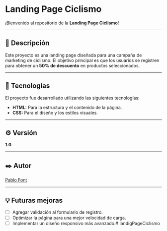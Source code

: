 # Landing Page Ciclismo

¡Bienvenido al repositorio de la **Landing Page Ciclismo**!

---

## 📝 Descripción

Este proyecto es una landing page diseñada para una campaña de marketing de ciclismo. El objetivo principal es que los usuarios se registren para obtener un **50% de descuento** en productos seleccionados.

---

## 🚀 Tecnologías

El proyecto fue desarrollado utilizando las siguientes tecnologías:

* **HTML:** Para la estructura y el contenido de la página.
* **CSS:** Para el diseño y los estilos visuales.

---

## ⚙️ Versión

**1.0**

---

## ✒️ Autor

[Pablo Font](https://github.com/pablofont)

---

## 💡 Futuras mejoras

* [ ] Agregar validación al formulario de registro.
* [ ] Optimizar la página para una mejor velocidad de carga.
* [ ] Implementar un diseño responsivo más avanzado.# landigPageCiclismo
